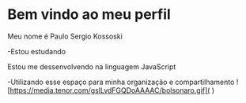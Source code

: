 # Bem vindo ao meu perfil

Meu nome é Paulo Sergio Kossoski

-Estou estudando 

Estou me dessenvolvendo na linguagem JavaScript

-Utilizando esse espaço para minha organização e compartilhamento
![https://media.tenor.com/gslLvdFGQDoAAAAC/bolsonaro.gif]( )
